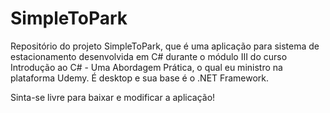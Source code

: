 # SimpleToPark
Repositório do projeto SimpleToPark, que é uma aplicação para sistema de estacionamento desenvolvida em C# durante o módulo III do curso Introdução ao C# - Uma Abordagem Prática, o qual eu ministro na plataforma Udemy. É desktop e sua base é o .NET Framework.

Sinta-se livre para baixar e modificar a aplicação!
